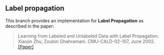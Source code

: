 ## Label propagation 
This branch provides an implementation for **Label Propagation** as described in the paper:
>Learning from Labeled and Unlabeled Data with Label Propagation.
>Xiaojin Zhu, Zoubin Ghahramani.
>CMU-CALD-02-107, June 2002.  
>[[Paper]](http://mlg.eng.cam.ac.uk/zoubin/papers/CMU-CALD-02-107.pdf)
